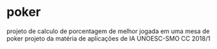 # poker

projeto de calculo de porcentagem de melhor jogada em uma mesa de poker
projeto da matéria de aplicações de IA UNOESC-SMO CC 2018/1
